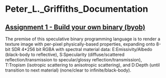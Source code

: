 # Peter_L._Griffiths_Documentation
## [Assignment 1 - Build your own binary (byob)](https://github.com/charlieroberts/imgd-5010-s24/blob/main/assignment1-binary.md) 

The premise of this speculative binary programming language is to render a texture image with per-pixel physically-based properties, expanding onto 8-bit SDR 4*256 bit RGBA with spectral material data: 
E:Emissivity/Albedo (black-body to reflective), 
S:Specularity (diffuse/scattered reflection/transmission to specular/glossy reflection/transmission), 
T:Tropism (isotropic scattering to anisotropic scattering), and 
D:Depth (until transition to next material) (none/clear to infinite/black-body).

